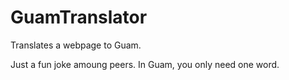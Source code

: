 # GuamTranslator
Translates a webpage to Guam.

Just a fun joke amoung peers. In Guam, you only need one word.
